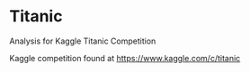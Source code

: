 # Titanic
Analysis for Kaggle Titanic Competition

Kaggle competition found at https://www.kaggle.com/c/titanic
